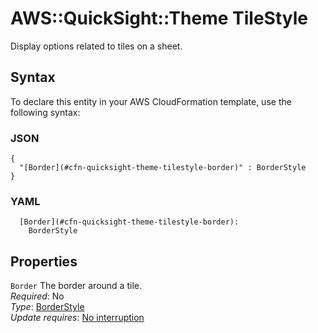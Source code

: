 # AWS::QuickSight::Theme TileStyle<a name="aws-properties-quicksight-theme-tilestyle"></a>

Display options related to tiles on a sheet\.

## Syntax<a name="aws-properties-quicksight-theme-tilestyle-syntax"></a>

To declare this entity in your AWS CloudFormation template, use the following syntax:

### JSON<a name="aws-properties-quicksight-theme-tilestyle-syntax.json"></a>

```
{
  "[Border](#cfn-quicksight-theme-tilestyle-border)" : BorderStyle
}
```

### YAML<a name="aws-properties-quicksight-theme-tilestyle-syntax.yaml"></a>

```
  [Border](#cfn-quicksight-theme-tilestyle-border):
    BorderStyle
```

## Properties<a name="aws-properties-quicksight-theme-tilestyle-properties"></a>

`Border` <a name="cfn-quicksight-theme-tilestyle-border"></a>
The border around a tile\.  
_Required_: No  
_Type_: [BorderStyle](aws-properties-quicksight-theme-borderstyle.md)  
_Update requires_: [No interruption](https://docs.aws.amazon.com/AWSCloudFormation/latest/UserGuide/using-cfn-updating-stacks-update-behaviors.html#update-no-interrupt)
